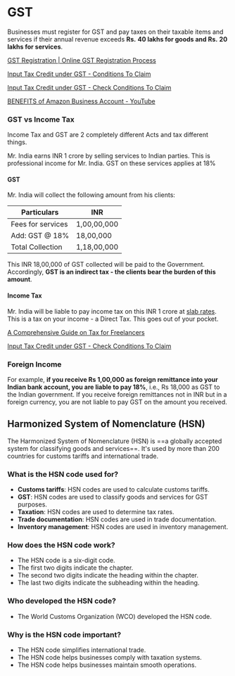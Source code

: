 # GST

Businesses must register for GST and pay taxes on their taxable items and services if their annual revenue exceeds **Rs.** **40 lakhs for goods and Rs.** **20 lakhs for services**.

[GST Registration | Online GST Registration Process](https://cleartax.in/s/gst-registration)

[Input Tax Credit under GST - Conditions To Claim](https://cleartax.in/s/input-tax-credit-under-gst)

[Input Tax Credit under GST - Check Conditions To Claim](https://www.bajajfinserv.in/what-is-input-tax-credit-under-gst)

[BENEFITS of Amazon Business Account - YouTube](https://www.youtube.com/watch?v=iURSaIqXPyg&ab_channel=TheInventar)

### GST vs Income Tax

Income Tax and GST are 2 completely different Acts and tax different things.

Mr. India earns INR 1 crore by selling services to Indian parties. This is professional income for Mr. India. GST on these services applies at 18%

#### GST

Mr. India will collect the following amount from his clients:

|Particulars|INR|
|---|---|
|Fees for services|1,00,00,000|
|Add: GST @ 18%|18,00,000|
|Total Collection|1,18,00,000|

This INR 18,00,000 of GST collected will be paid to the Government. Accordingly, **GST is an indirect tax - the clients bear the burden of this amount**.

#### Income Tax

Mr. India will be liable to pay income tax on this INR 1 crore at [slab rates](https://www.thegalacticadvisors.com/tax-rates-individual). This is a tax on your income - a Direct Tax. This goes out of your pocket.

[A Comprehensive Guide on Tax for Freelancers](https://www.thegalacticadvisors.com/post/comprehensive-guide-on-tax-for-freelancers)

[Input Tax Credit under GST - Check Conditions To Claim](https://www.bajajfinserv.in/what-is-input-tax-credit-under-gst)

### Foreign Income

For example, **if you receive Rs 1,00,000 as foreign remittance into your Indian bank account, you are liable to pay 18%**, i.e., Rs 18,000 as GST to the Indian government. If you receive foreign remittances not in INR but in a foreign currency, you are not liable to pay GST on the amount you received.

## Harmonized System of Nomenclature (HSN)

The Harmonized System of Nomenclature (HSN) is ==a globally accepted system for classifying goods and services==. It's used by more than 200 countries for customs tariffs and international trade.

### What is the HSN code used for?

- **Customs tariffs**: HSN codes are used to calculate customs tariffs.
- **GST**: HSN codes are used to classify goods and services for GST purposes.
- **Taxation**: HSN codes are used to determine tax rates.
- **Trade documentation**: HSN codes are used in trade documentation.
- **Inventory management**: HSN codes are used in inventory management.

### How does the HSN code work?

- The HSN code is a six-digit code.
- The first two digits indicate the chapter.
- The second two digits indicate the heading within the chapter.
- The last two digits indicate the subheading within the heading.

### Who developed the HSN code?

- The World Customs Organization (WCO) developed the HSN code.

### Why is the HSN code important?

- The HSN code simplifies international trade.
- The HSN code helps businesses comply with taxation systems.
- The HSN code helps businesses maintain smooth operations.
